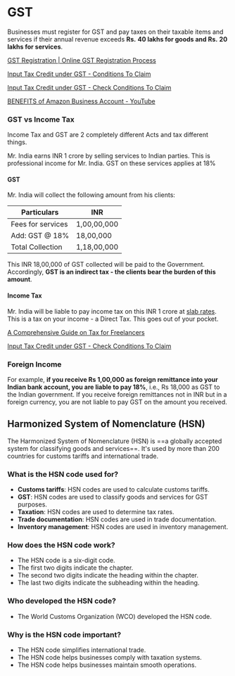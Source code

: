 # GST

Businesses must register for GST and pay taxes on their taxable items and services if their annual revenue exceeds **Rs.** **40 lakhs for goods and Rs.** **20 lakhs for services**.

[GST Registration | Online GST Registration Process](https://cleartax.in/s/gst-registration)

[Input Tax Credit under GST - Conditions To Claim](https://cleartax.in/s/input-tax-credit-under-gst)

[Input Tax Credit under GST - Check Conditions To Claim](https://www.bajajfinserv.in/what-is-input-tax-credit-under-gst)

[BENEFITS of Amazon Business Account - YouTube](https://www.youtube.com/watch?v=iURSaIqXPyg&ab_channel=TheInventar)

### GST vs Income Tax

Income Tax and GST are 2 completely different Acts and tax different things.

Mr. India earns INR 1 crore by selling services to Indian parties. This is professional income for Mr. India. GST on these services applies at 18%

#### GST

Mr. India will collect the following amount from his clients:

|Particulars|INR|
|---|---|
|Fees for services|1,00,00,000|
|Add: GST @ 18%|18,00,000|
|Total Collection|1,18,00,000|

This INR 18,00,000 of GST collected will be paid to the Government. Accordingly, **GST is an indirect tax - the clients bear the burden of this amount**.

#### Income Tax

Mr. India will be liable to pay income tax on this INR 1 crore at [slab rates](https://www.thegalacticadvisors.com/tax-rates-individual). This is a tax on your income - a Direct Tax. This goes out of your pocket.

[A Comprehensive Guide on Tax for Freelancers](https://www.thegalacticadvisors.com/post/comprehensive-guide-on-tax-for-freelancers)

[Input Tax Credit under GST - Check Conditions To Claim](https://www.bajajfinserv.in/what-is-input-tax-credit-under-gst)

### Foreign Income

For example, **if you receive Rs 1,00,000 as foreign remittance into your Indian bank account, you are liable to pay 18%**, i.e., Rs 18,000 as GST to the Indian government. If you receive foreign remittances not in INR but in a foreign currency, you are not liable to pay GST on the amount you received.

## Harmonized System of Nomenclature (HSN)

The Harmonized System of Nomenclature (HSN) is ==a globally accepted system for classifying goods and services==. It's used by more than 200 countries for customs tariffs and international trade.

### What is the HSN code used for?

- **Customs tariffs**: HSN codes are used to calculate customs tariffs.
- **GST**: HSN codes are used to classify goods and services for GST purposes.
- **Taxation**: HSN codes are used to determine tax rates.
- **Trade documentation**: HSN codes are used in trade documentation.
- **Inventory management**: HSN codes are used in inventory management.

### How does the HSN code work?

- The HSN code is a six-digit code.
- The first two digits indicate the chapter.
- The second two digits indicate the heading within the chapter.
- The last two digits indicate the subheading within the heading.

### Who developed the HSN code?

- The World Customs Organization (WCO) developed the HSN code.

### Why is the HSN code important?

- The HSN code simplifies international trade.
- The HSN code helps businesses comply with taxation systems.
- The HSN code helps businesses maintain smooth operations.
